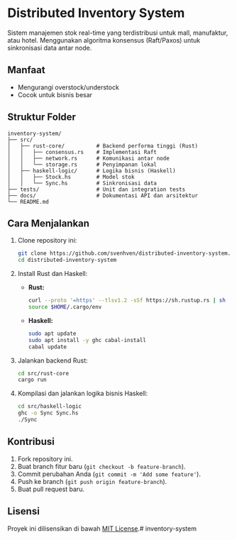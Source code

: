 # Distributed Inventory System

Sistem manajemen stok real-time yang terdistribusi untuk mall, manufaktur, atau hotel. Menggunakan algoritma konsensus (Raft/Paxos) untuk sinkronisasi data antar node.

## Manfaat
- Mengurangi overstock/understock
- Cocok untuk bisnis besar

## Struktur Folder
```
inventory-system/
├── src/
│   ├── rust-core/          # Backend performa tinggi (Rust)
│   │   ├── consensus.rs    # Implementasi Raft
│   │   ├── network.rs      # Komunikasi antar node
│   │   └── storage.rs      # Penyimpanan lokal
│   ├── haskell-logic/      # Logika bisnis (Haskell)
│   │   ├── Stock.hs        # Model stok
│   │   └── Sync.hs         # Sinkronisasi data
├── tests/                  # Unit dan integration tests
├── docs/                   # Dokumentasi API dan arsitektur
└── README.md
```

## Cara Menjalankan
1. Clone repository ini:
   ```sh
   git clone https://github.com/svenhven/distributed-inventory-system.git
   cd distributed-inventory-system
   ```

2. Install Rust dan Haskell:
   - **Rust:**
     ```sh
     curl --proto '=https' --tlsv1.2 -sSf https://sh.rustup.rs | sh
     source $HOME/.cargo/env
     ```
   - **Haskell:**
     ```sh
     sudo apt update
     sudo apt install -y ghc cabal-install
     cabal update
     ```

3. Jalankan backend Rust:
   ```sh
   cd src/rust-core
   cargo run
   ```

4. Kompilasi dan jalankan logika bisnis Haskell:
   ```sh
   cd src/haskell-logic
   ghc -o Sync Sync.hs
   ./Sync
   ```

## Kontribusi
1. Fork repository ini.
2. Buat branch fitur baru (`git checkout -b feature-branch`).
3. Commit perubahan Anda (`git commit -m 'Add some feature'`).
4. Push ke branch (`git push origin feature-branch`).
5. Buat pull request baru.

## Lisensi
Proyek ini dilisensikan di bawah [MIT License](./LICENSE).# inventory-system
